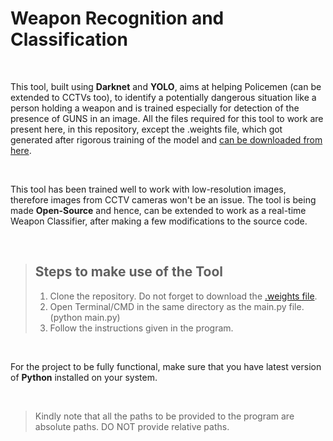 <h1>Weapon Recognition and Classification</h1>
<br>
<p>This tool, built using <strong>Darknet</strong> and <strong>YOLO</strong>, aims at helping Policemen (can be extended to CCTVs too), to identify a potentially dangerous situation like a person holding a weapon and is trained especially for detection of the presence of GUNS in an image. All the files required for this tool to work are present here, in this repository, except the .weights file, which got generated after rigorous training of the model and <a href = "https://drive.google.com/file/d/17z3LOJDlKkTxkcryidLWWZ3DeIRtTlXc/view?usp=sharing" target = "_blank">can be downloaded from here</a>.</p>
<br>
<p>This tool has been trained well to work with low-resolution images, therefore images from CCTV cameras won't be an issue. The tool is being made <strong>Open-Source</strong> and hence, can be extended to work as a real-time Weapon Classifier, after making a few modifications to the source code. </p>
<br>

<blockquote>
  <h2>Steps to make use of the Tool</h2>
  <ol>
    <li>Clone the repository. Do not forget to download the <a href = "https://drive.google.com/file/d/17z3LOJDlKkTxkcryidLWWZ3DeIRtTlXc/view?usp=sharing" target = "_blank">.weights file</a>.</li>
    <li>Open Terminal/CMD in the same directory as the main.py file. (python main.py)</li>
    <li>Follow the instructions given in the program. </li>
  </ol>
 </blockquote>
<br>
<p>For the project to be fully functional, make sure that you have latest version of <strong>Python</strong> installed on your system.</p>
<br>
<blockquote>
  Kindly note that all the paths to be provided to the program are absolute paths. DO NOT provide relative paths.
</blockquote>
